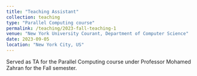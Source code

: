 ```yaml
---
title: "Teaching Assistant"
collection: teaching
type: "Parallel Computing course"
permalink: /teaching/2023-fall-teaching-1
venue: "New York University Courant, Department of Computer Science"
date: 2023-09-05
location: "New York City, US"
---
```


Served as TA for the Parallel Computing course under Professor Mohamed Zahran for the Fall semester.
